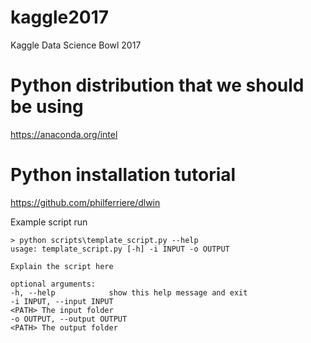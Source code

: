 # kaggle2017
Kaggle Data Science Bowl 2017

# Python distribution that we should be using
https://anaconda.org/intel

# Python installation tutorial
https://github.com/philferriere/dlwin

Example script run
```
> python scripts\template_script.py --help
usage: template_script.py [-h] -i INPUT -o OUTPUT

Explain the script here

optional arguments:
-h, --help            show this help message and exit
-i INPUT, --input INPUT
<PATH> The input folder
-o OUTPUT, --output OUTPUT
<PATH> The output folder
```
